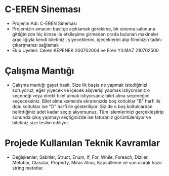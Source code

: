 # C-EREN Sineması
- Projenin Adı: C-EREN Sineması
- Projemizin amacını basitçe açıklamak gerekirse, bir sinema salonuna gittiğinizde hiç kimse ile etkileşime girmeden orada bulunan makineler aracılığıyla kendi biletinizi, yiyeceklerini, içeceklerini alıp filminizin tadını çıkartmanızı sağlamak
- Ekip Üyeleri: Ceren KEPENEK 200702004 ve Eren YILMAZ 210702500
# Çalışma Mantığı
- Çalışma mantığı gayet basit. Size ilk başta ne yapmak istediğinizi soruyoruz, eğer yiyecek ve içecek alışverişi yapmak istiyorsanız o seçeneği veya direkt bilet almak istiyorsanız bilet alma seçeneğini seçeceksiniz.
Bilet alma kısmında ekranınızda boş koltuklar "B" harfi ile dolu koltuklar ise "D" harfi ile gösteriliyor. Siz de o boş koltuklardan belirttiğiniz adet kadar seçip alıyorsunuz.
Tüm işlemlerinizi gerçekleştirip sonunda çıkış yapmayı seçtiğinizde ise faturanız görüntüleniyor ve biletiniz size teslim ediliyor.
# Projede Kullanılan Teknik Kavramlar
- Değişkenler, Sabitler, Struct, Enum, If, For, While, Foreach, Diziler, Metotlar, Classlar, Property, Miras Alma, Kapsülleme ve son olarak hazır string metotlar.
